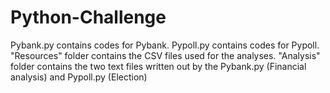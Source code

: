 # Python-Challenge
Pybank.py contains codes for Pybank.
Pypoll.py contains codes for Pypoll.
"Resources" folder contains the CSV files used for the analyses. 
"Analysis" folder contains the two text files written out by the Pybank.py (Financial analysis) and Pypoll.py (Election)
